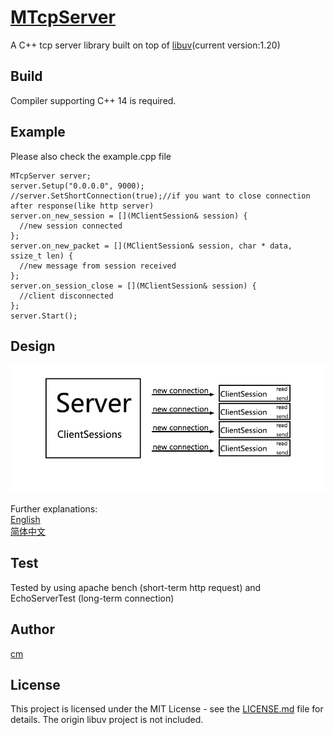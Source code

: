 ﻿# [MTcpServer](https://github.com/cm-MMK-2/MTcpServer/)
A C++ tcp server library built on top of [libuv](https://github.com/libuv/libuv)(current version:1.20)

## Build
Compiler supporting C++ 14 is required.

## Example
Please also check the example.cpp file
```
MTcpServer server;
server.Setup("0.0.0.0", 9000);
//server.SetShortConnection(true);//if you want to close connection after response(like http server)
server.on_new_session = [](MClientSession& session) {
  //new session connected
};
server.on_new_packet = [](MClientSession& session, char * data, ssize_t len) {
  //new message from session received
};
server.on_session_close = [](MClientSession& session) {
  //client disconnected
};
server.Start();
```

## Design
![simple_design](https://github.com/cm-MMK-2/MTcpServer/blob/master/pics/simple_design.png)</br>
</br>
Further explanations:</br>
[English](https://www.bakako.com/build-a-scalable-tcp-server-based-on-libuv)</br>
[简体中文](https://zhuanlan.zhihu.com/p/35358510)

## Test
Tested by using apache bench (short-term http request) and EchoServerTest (long-term connection)

## Author
[cm](https://www.bakako.com)

## License

This project is licensed under the MIT License - see the [LICENSE.md](LICENSE.md) file for details.
The origin libuv project is not included.
